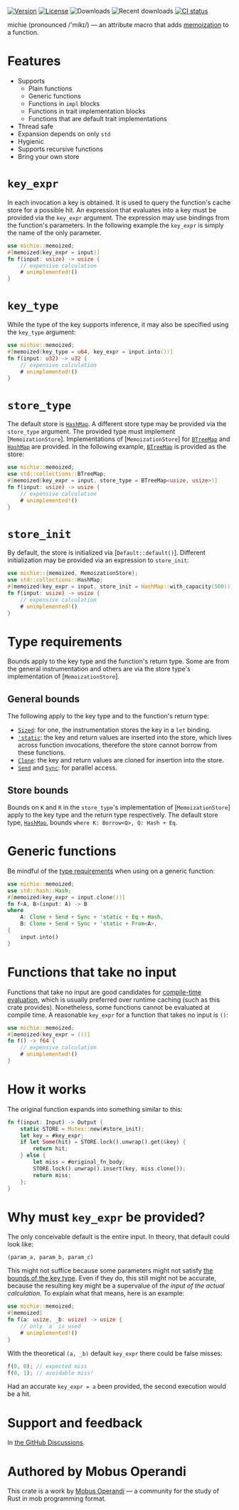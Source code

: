 [![Version](https://img.shields.io/crates/v/michie)][crates.io]
[![License](https://img.shields.io/crates/l/michie)][license]
![Downloads](https://img.shields.io/crates/d/michie)
![Recent downloads](https://img.shields.io/crates/dr/michie)
[![CI status](https://github.com/mobusoperandi/michie/actions/workflows/ci.yml/badge.svg)][ci]

michie (pronounced /'mikɪ/) — an attribute macro that adds [memoization] to a function.

# Features

- Supports
    - Plain functions
    - Generic functions
    - Functions in `impl` blocks
    - Functions in trait implementation blocks
    - Functions that are default trait implementations
- Thread safe
- Expansion depends on only `std`
- Hygienic
- Supports recursive functions
- Bring your own store

# `key_expr`

In each invocation a key is obtained.
It is used to query the function's cache store for a possible hit.
An expression that evaluates into a key must be provided via the `key_expr` argument.
The expression may use bindings from the function's parameters.
In the following example the `key_expr` is simply the name of the only parameter.

```rust
use michie::memoized;
#[memoized(key_expr = input)]
fn f(input: usize) -> usize {
    // expensive calculation
    # unimplemented!()
}
```

# `key_type`

While the type of the key supports inference, it may also be specified using the `key_type` argument:

```rust
use michie::memoized;
#[memoized(key_type = u64, key_expr = input.into())]
fn f(input: u32) -> u32 {
    // expensive calculation
    # unimplemented!()
}
```

# `store_type`

The default store is [`HashMap`].
A different store type may be provided via the `store_type` argument.
The provided type must implement [`MemoizationStore`].
Implementations of [`MemoizationStore`] for [`BTreeMap`] and [`HashMap`] are provided.
In the following example, [`BTreeMap`] is provided as the store:

```rust
use michie::memoized;
use std::collections::BTreeMap;
#[memoized(key_expr = input, store_type = BTreeMap<usize, usize>)]
fn f(input: usize) -> usize {
    // expensive calculation
    # unimplemented!()
}
```

# `store_init`

By default, the store is initialized via [`Default::default()`].
Different initialization may be provided via an expression to `store_init`:

```rust
use michie::{memoized, MemoizationStore};
use std::collections::HashMap;
#[memoized(key_expr = input, store_init = HashMap::with_capacity(500))]
fn f(input: usize) -> usize {
    // expensive calculation
    # unimplemented!()
}
```

# Type requirements

Bounds apply to the key type and the function's return type.
Some are from the general instrumentation and others are via the store type's implementation of [`MemoizationStore`].

## General bounds

The following apply to the key type and to the function's return type:

- [`Sized`]: for one, the instrumentation stores the key in a `let` binding.
- [`'static`]: the key and return values are inserted into the store, which lives across function invocations, therefore the store cannot borrow from these functions.
- [`Clone`]: the key and return values are cloned for insertion into the store.
- [`Send`] and [`Sync`]: for parallel access.

## Store bounds

Bounds on `K` and `R` in the `store_type`'s implementation of [`MemoizationStore`] apply to the key type and the return type respectively.
The default store type, [`HashMap`], bounds `where K: Borrow<Q>, Q: Hash + Eq`.

# Generic functions

Be mindful of the [type requirements](#type-requirements) when using on a generic function:

```rust
use michie::memoized;
use std::hash::Hash;
#[memoized(key_expr = input.clone())]
fn f<A, B>(input: A) -> B
where
    A: Clone + Send + Sync + 'static + Eq + Hash,
    B: Clone + Send + Sync + 'static + From<A>,
{
    input.into()
}
```

# Functions that take no input

Functions that take no input are good candidates for [compile-time evaluation],
which is usually preferred over runtime caching (such as this crate provides).
Nonetheless, some functions cannot be evaluated at compile time.
A reasonable `key_expr` for a function that takes no input is `()`:

```rust
use michie::memoized;
#[memoized(key_expr = ())]
fn f() -> f64 {
    // expensive calculation
    # unimplemented!()
}
```

# How it works

The original function expands into something similar to this:

```rust ignore
fn f(input: Input) -> Output {
    static STORE = Mutex::new(#store_init);
    let key = #key_expr;
    if let Some(hit) = STORE.lock().unwrap().get(&key) {
        return hit;
    } else {
        let miss = #original_fn_body;
        STORE.lock().unwrap().insert(key, miss.clone());
        return miss;
    };
}
```

# Why must `key_expr` be provided?

The only conceivable default is the entire input.
In theory, that default could look like:

```text
(param_a, param_b, param_c)
```

This might not suffice because some parameters might not satisfy [the bounds of the key type](#type-requirements).
Even if they do, this still might not be accurate, because the resulting key might be a supervalue of _the input of the actual calculation_.
To explain what that means, here is an example:

```rust compile_fail
use michie::memoized;
#[memoized]
fn f(a: usize, _b: usize) -> usize {
    // only `a` is used
    # unimplemented!()
}
```

With the theoretical `(a, _b)` default `key_expr` there could be false misses:

```rust ignore
f(0, 0); // expected miss
f(0, 1); // avoidable miss!
```

Had an accurate `key_expr = a` been provided, the second execution would be a hit.

# Support and feedback

In [the GitHub Discussions].

# Authored by Mobus Operandi

This crate is a work by [Mobus Operandi] — a community for the study of Rust in mob programming format.

[`Clone`]: https://doc.rust-lang.org/core/clone/trait.Clone.html
[`Sync`]: https://doc.rust-lang.org/core/marker/trait.Sync.html
[`Send`]: https://doc.rust-lang.org/core/marker/trait.Send.html
[`'static`]: https://doc.rust-lang.org/rust-by-example/scope/lifetime/static_lifetime.html#trait-bound
[`Eq`]: https://doc.rust-lang.org/core/cmp/trait.Eq.html
[`Hash`]: https://doc.rust-lang.org/core/hash/trait.Hash.html
[`HashMap`]: https://doc.rust-lang.org/std/collections/struct.HashMap.html
[`Sized`]: https://doc.rust-lang.org/core/marker/trait.Sized.html
[`BTreeMap`]: https://doc.rust-lang.org/std/collections/struct.BTreeMap.html
[compile-time evaluation]: https://doc.rust-lang.org/std/keyword.const.html#compile-time-evaluable-functions
[memoization]: https://en.wikipedia.org/wiki/Memoization
[Mobus Operandi]: https://github.com/mobusoperandi
[crates.io]: https://crates.io/crates/michie
[ci]: https://github.com/mobusoperandi/michie/actions/workflows/ci.yml
[license]: https://tldrlegal.com/license/mit-license
[the GitHub Discussions]: https://github.com/mobusoperandi/michie/discussions
